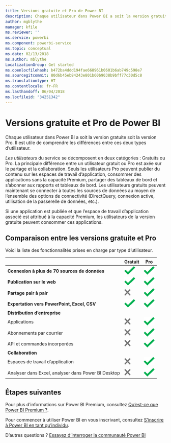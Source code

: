 ```yaml
---
title: Versions gratuite et Pro de Power BI
description: Chaque utilisateur dans Power BI a soit la version gratuite soit la version Pro. Il est utile de comprendre les différences entre ces deux types d’utilisateur.
author: mgblythe
manager: kfile
ms.reviewer: ''
ms.service: powerbi
ms.component: powerbi-service
ms.topic: conceptual
ms.date: 02/13/2018
ms.author: mblythe
LocalizationGroup: Get started
ms.openlocfilehash: b472ba4ddd194fae668961b0601b6ab749c598e7
ms.sourcegitcommit: 80d6b45eb84243e801b60b9038b9bff77c30d5c8
ms.translationtype: HT
ms.contentlocale: fr-FR
ms.lasthandoff: 06/04/2018
ms.locfileid: "34251342"
---
```

# <a name="power-bi-free-vs-pro"></a>Versions gratuite et Pro de Power BI
Chaque utilisateur dans Power BI a soit la version gratuite soit la version Pro. Il est utile de comprendre les différences entre ces deux types d’utilisateur.

*Les utilisateurs* du service se décomposent en deux catégories : Gratuits ou Pro. La principale différence entre un utilisateur gratuit ou Pro est axée sur le partage et la collaboration. Seuls les utilisateurs Pro peuvent publier du contenu sur les espaces de travail d’application, consommer des applications sans la capacité Premium, partager des tableaux de bord et s’abonner aux rapports et tableaux de bord. Les utilisateurs gratuits peuvent maintenant se connecter à toutes les sources de données au moyen de l’ensemble des options de connectivité (DirectQuery, connexion active, utilisation de la passerelle de données, etc.).

Si une application est publiée et que l’espace de travail d’application associé est attribué à la capacité Premium, les utilisateurs de la version gratuite peuvent consommer ces applications.

## <a name="free-vs-pro-comparison"></a>Comparaison entre les versions gratuite et Pro
Voici la liste des fonctionnalités prises en charge par type d’utilisateur.

|  | Gratuit | Pro |
| --- | --- | --- |
| **Connexion à plus de 70 sources de données** |![](media/service-free-vs-pro/available.png "Disponible") |![](media/service-free-vs-pro/available.png "Disponible") |
| **Publication sur le web** |![](media/service-free-vs-pro/available.png "Disponible") |![](media/service-free-vs-pro/available.png "Disponible") |
| **Partage pair à pair** |![](media/service-free-vs-pro/not-available.png "Non disponible") |![](media/service-free-vs-pro/available.png "Disponible") |
| **Exportation vers PowerPoint, Excel, CSV** |![](media/service-free-vs-pro/available.png "Disponible") |![](media/service-free-vs-pro/available.png "Disponible") |
| **Distribution d’entreprise** | | |
| Applications |![](media/service-free-vs-pro/not-available.png "Non disponible") |![](media/service-free-vs-pro/available.png "Disponible") |
| Abonnements par courrier |![](media/service-free-vs-pro/not-available.png "Non disponible") |![](media/service-free-vs-pro/available.png "Disponible") |
| API et commandes incorporées |![](media/service-free-vs-pro/not-available.png "Non disponible") |![](media/service-free-vs-pro/available.png "Disponible") |
| **Collaboration** | | |
| Espaces de travail d’application |![](media/service-free-vs-pro/not-available.png "Non disponible") |![](media/service-free-vs-pro/available.png "Disponible") |
| Analyser dans Excel, analyser dans Power BI Desktop |![](media/service-free-vs-pro/not-available.png "Non disponible") |![](media/service-free-vs-pro/available.png "Disponible") |

## <a name="next-steps"></a>Étapes suivantes
Pour plus d’informations sur Power BI Premium, consultez [Qu’est-ce que Power BI Premium ?](service-premium.md).

Pour commencer à utiliser Power BI en vous inscrivant, consultez [S’inscrire à Power BI en tant qu’individu](service-self-service-signup-for-power-bi.md).

D’autres questions ? [Essayez d’interroger la communauté Power BI](https://community.powerbi.com/)

